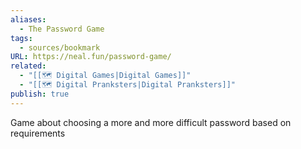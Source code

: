 ```yaml
---
aliases:
  - The Password Game
tags:
  - sources/bookmark
URL: https://neal.fun/password-game/
related:
  - "[[🗺️ Digital Games|Digital Games]]"
  - "[[🗺️ Digital Pranksters|Digital Pranksters]]"
publish: true
---
```


Game about choosing a more and more difficult password based on requirements
